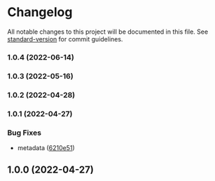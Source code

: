 # Changelog

All notable changes to this project will be documented in this file. See [standard-version](https://github.com/conventional-changelog/standard-version) for commit guidelines.

### 1.0.4 (2022-06-14)

### 1.0.3 (2022-05-16)

### 1.0.2 (2022-04-28)

### 1.0.1 (2022-04-27)


### Bug Fixes

* metadata ([6210e51](https://github.com/Kikobeats/url-http/commit/6210e51f614811154b4ddde9d0c13135b2e928c4))

## 1.0.0 (2022-04-27)
